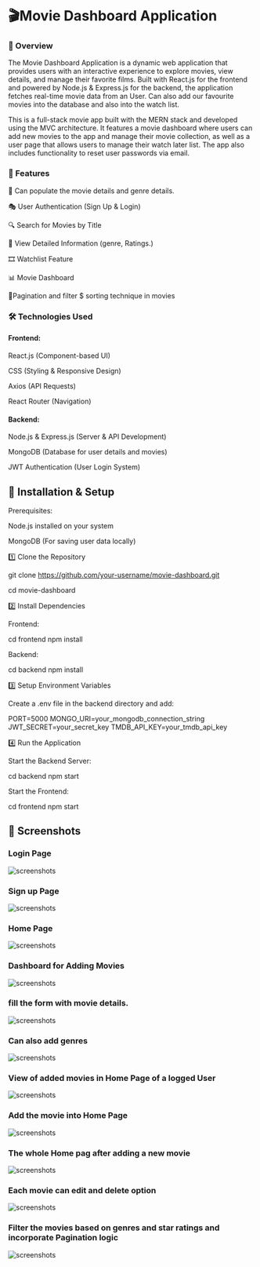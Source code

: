 <h1>🎬Movie Dashboard Application</h1>

<h3>📌 Overview</h3>

The Movie Dashboard Application is a dynamic web application that provides users with an interactive experience to explore movies, view details, and manage their favorite films. Built with React.js for the frontend and powered by Node.js & Express.js for the backend, the application fetches real-time movie data from an User. Can also add our favourite movies into the database and also into the watch list. 

This is a full-stack movie app built with the MERN stack and developed using the MVC architecture. It features a movie dashboard where users can add new movies to the app and manage their movie collection, as well as a user page that allows users to manage their watch later list. The app also includes functionality to reset user passwords via email.

<h3>🚀 Features</h3>

🎥 Can populate the movie details and genre details.

🎭 User Authentication (Sign Up & Login)

🔍 Search for Movies by Title

📜 View Detailed Information (genre, Ratings.)

🎞️ Watchlist Feature

📊 Movie Dashboard

📃Pagination and filter $ sorting technique in movies


<h3>🛠️ Technologies Used</h3>

<h4>Frontend:</h4>

React.js (Component-based UI)

CSS (Styling & Responsive Design)

Axios (API Requests)

React Router (Navigation)

<h4>Backend:</h4>

Node.js & Express.js (Server & API Development)

MongoDB (Database for user details and movies)

JWT Authentication (User Login System)

<h2>🎯 Installation & Setup</h2>

Prerequisites:

Node.js installed on your system

MongoDB (For saving user data locally)

1️⃣ Clone the Repository

 git clone https://github.com/your-username/movie-dashboard.git
 
 cd movie-dashboard

2️⃣ Install Dependencies

Frontend:

 cd frontend
 npm install

Backend:

 cd backend
 npm install

3️⃣ Setup Environment Variables

Create a .env file in the backend directory and add:

PORT=5000
MONGO_URI=your_mongodb_connection_string
JWT_SECRET=your_secret_key
TMDB_API_KEY=your_tmdb_api_key

4️⃣ Run the Application

Start the Backend Server:

 cd backend
 npm start

Start the Frontend:

 cd frontend
 npm start
 

<h2>📸 Screenshots</h2>

 <h3>Login Page</h3>
 

 ![screenshots](https://github.com/ayishanazreen/Movie-App-DashBoard/blob/master/login.png?raw=true)

 <h3>Sign up Page</h3>
 

  ![screenshots](https://github.com/ayishanazreen/Movie-App-DashBoard/blob/master/signup.png?raw=true)

  <h3>Home Page</h3>
  
  
  ![screenshots](https://github.com/ayishanazreen/Movie-App-DashBoard/blob/master/homePage.png?raw=true)

  
  <h3>Dashboard for Adding Movies </h3>
  
  
  ![screenshots](https://github.com/ayishanazreen/Movie-App-DashBoard/blob/master/AddMovie.png?raw=true)


  <h3>fill the form with movie details.</h3>
  

  ![screenshots](https://github.com/ayishanazreen/Movie-App-DashBoard/blob/master/AddMovieForm.png?raw=true)

   <h3>Can also add genres</h3>
   
   
  ![screenshots](https://github.com/ayishanazreen/Movie-App-DashBoard/blob/master/AddGenre.png?raw=true)

   <h3>View of added movies in Home Page of a logged User </h3>
   

 ![screenshots](https://github.com/ayishanazreen/Movie-App-DashBoard/blob/master/showMovies.png?raw=true)

  <h3>Add the movie into Home Page</h3>
  

 ![screenshots](https://github.com/ayishanazreen/Movie-App-DashBoard/blob/master/watchLater.png?raw=true)



  <h3>The whole Home pag after adding a new movie </h3>
  

 ![screenshots](https://github.com/ayishanazreen/Movie-App-DashBoard/blob/master/finalHome.png?raw=true)


  <h3>Each movie can edit and delete option </h3>
  

 ![screenshots](https://github.com/ayishanazreen/Movie-App-DashBoard/blob/master/EditMovie.png?raw=true)

 <h3>Filter the movies based on genres and star ratings and incorporate Pagination logic</h3>

 
  ![screenshots](https://github.com/ayishanazreen/Movie-App-DashBoard/blob/master/addFilterLogic.png?raw=true)
  

 
   



